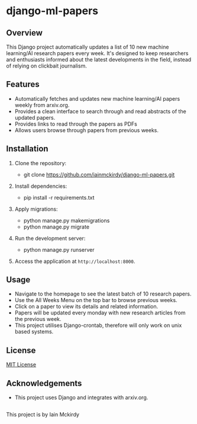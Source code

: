 # django-ml-papers

## Overview
This Django project automatically updates a list of 10 new machine learning/AI research papers every week. It's designed to keep researchers and enthusiasts informed about the latest developments in the field, instead of relying on clickbait journalism.

## Features
- Automatically fetches and updates new machine learning/AI papers weekly from arxiv.org.
- Provides a clean interface to search through and read abstracts of the updated papers.
- Provides links to read through the papers as PDFs
- Allows users browse through papers from previous weeks.

## Installation
1. Clone the repository:
    - git clone https://github.com/iainmckirdy/django-ml-papers.git

2. Install dependencies:
    - pip install -r requirements.txt


3. Apply migrations:
    - python manage.py makemigrations
    - python manage.py migrate


4. Run the development server:
    - python manage.py runserver

5. Access the application at `http://localhost:8000`.

## Usage
- Navigate to the homepage to see the latest batch of 10 research papers.
- Use the All Weeks Menu on the top bar to browse previous weeks.
- Click on a paper to view its details and related information.
- Papers will be updated every monday with new research articles from the previous week.
- This project utilises Django-crontab, therefore will only work on unix based systems.

## License
[MIT License](https://opensource.org/license/mit)

## Acknowledgements
- This project uses Django and integrates with arxiv.org.

##
This project is by Iain Mckirdy
